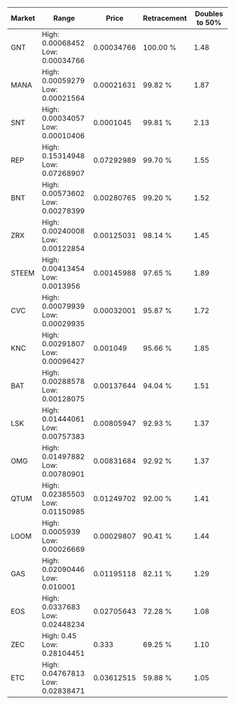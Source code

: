 | Market | Range | Price| Retracement | Doubles to 50% |
| --- | --- | --- | --- | --- |
| GNT | High: 0.00068452<br />Low: 0.00034766 | 0.00034766 | 100.00 % | 1.48 |
| MANA | High: 0.00059279<br />Low: 0.00021564 | 0.00021631 | 99.82 % | 1.87 |
| SNT | High: 0.00034057<br />Low: 0.00010406 | 0.0001045 | 99.81 % | 2.13 |
| REP | High: 0.15314948<br />Low: 0.07268907 | 0.07292989 | 99.70 % | 1.55 |
| BNT | High: 0.00573602<br />Low: 0.00278399 | 0.00280765 | 99.20 % | 1.52 |
| ZRX | High: 0.00240008<br />Low: 0.00122854 | 0.00125031 | 98.14 % | 1.45 |
| STEEM | High: 0.00413454<br />Low: 0.0013956 | 0.00145988 | 97.65 % | 1.89 |
| CVC | High: 0.00079939<br />Low: 0.00029935 | 0.00032001 | 95.87 % | 1.72 |
| KNC | High: 0.00291807<br />Low: 0.00096427 | 0.001049 | 95.66 % | 1.85 |
| BAT | High: 0.00288578<br />Low: 0.00128075 | 0.00137644 | 94.04 % | 1.51 |
| LSK | High: 0.01444061<br />Low: 0.00757383 | 0.00805947 | 92.93 % | 1.37 |
| OMG | High: 0.01497882<br />Low: 0.00780901 | 0.00831684 | 92.92 % | 1.37 |
| QTUM | High: 0.02385503<br />Low: 0.01150985 | 0.01249702 | 92.00 % | 1.41 |
| LOOM | High: 0.0005939<br />Low: 0.00026669 | 0.00029807 | 90.41 % | 1.44 |
| GAS | High: 0.02090446<br />Low: 0.010001 | 0.01195118 | 82.11 % | 1.29 |
| EOS | High: 0.0337683<br />Low: 0.02448234 | 0.02705643 | 72.28 % | 1.08 |
| ZEC | High: 0.45<br />Low: 0.28104451 | 0.333 | 69.25 % | 1.10 |
| ETC | High: 0.04767813<br />Low: 0.02838471 | 0.03612515 | 59.88 % | 1.05 |
